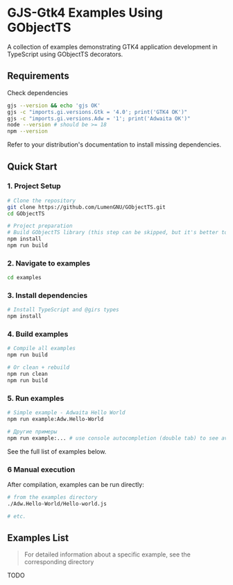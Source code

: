 # GJS-Gtk4 Examples Using GObjectTS

A collection of examples demonstrating GTK4 application development in TypeScript using GObjectTS decorators.

## Requirements

Check dependencies

~~~bash
gjs --version && echo 'gjs OK'
gjs -c "imports.gi.versions.Gtk = '4.0'; print('GTK4 OK')"
gjs -c "imports.gi.versions.Adw = '1'; print('Adwaita OK')"
node --version # should be >= 18
npm --version
~~~

Refer to your distribution's documentation to install missing dependencies.

## Quick Start

### 1. Project Setup
~~~bash
# Clone the repository
git clone https://github.com/LumenGNU/GObjectTS.git
cd GObjectTS

# Project preparation
# Build GObjectTS library (this step can be skipped, but it's better to execute)
npm install
npm run build
~~~

### 2. Navigate to examples
~~~bash
cd examples
~~~

### 3. Install dependencies

~~~bash
# Install TypeScript and @girs types
npm install
~~~

### 4. Build examples
~~~bash
# Compile all examples
npm run build

# Or clean + rebuild
npm run clean
npm run build
~~~

### 5. Run examples
~~~bash
# Simple example - Adwaita Hello World
npm run example:Adw.Hello-World

# Другие примеры
npm run example:... # use console autocompletion (double tab) to see available examples
~~~

See the full list of examples below.

### 6 Manual execution

After compilation, examples can be run directly:

~~~bash
# from the examples directory
./Adw.Hello-World/Hello-world.js

# etc.
~~~

## Examples List

> For detailed information about a specific example, see the corresponding directory

TODO


